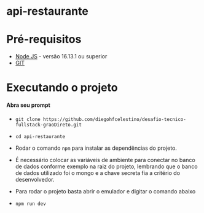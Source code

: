 # api-restaurante


# Pré-requisitos

- [Node JS](https://nodejs.org/en/) - versão 16.13.1 ou superior
- [GIT](https://git-scm.com/)

# Executando o projeto

#### Abra seu prompt

- `git clone https://github.com/diegohfcelestino/desafio-tecnico-fullstack-graoDireto.git`
- `cd api-restaurante`
  
- Rodar o comando `npm` para instalar as dependências do projeto.  
- É necessário colocar as variáveis de ambiente para conectar no banco de dados conforme exemplo na raiz do projeto, lembrando que o banco de dados utilizado foi o mongo e a chave secreta fia a critério do desenvolvedor.

- Para rodar o projeto basta abrir o emulador e digitar o comando abaixo
- `npm run dev`